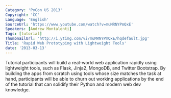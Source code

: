 ```yaml
---
Category: 'PyCon US 2013'
Copyright: 'CC'
Language: 'English'
SourceUrl: 'https://www.youtube.com/watch?v=muMRNYPmQxE'
Speakers: [Andrew Montalenti]
Tags: [tutorial]
ThumbnailUrl: 'http://i.ytimg.com/vi/muMRNYPmQxE/hqdefault.jpg'
Title: 'Rapid Web Prototyping with Lightweight Tools'
date: '2013-03-13'
---
```

Tutorial participants will build a real-world web application rapidly using lightweight tools, such as Flask, Jinja2, MongoDB, and Twitter Bootstrap. By building the apps from scratch using tools whose size matches the task at hand, participants will be able to churn out working applications by the end of the tutorial that can solidify their Python and modern web dev knowledge.
